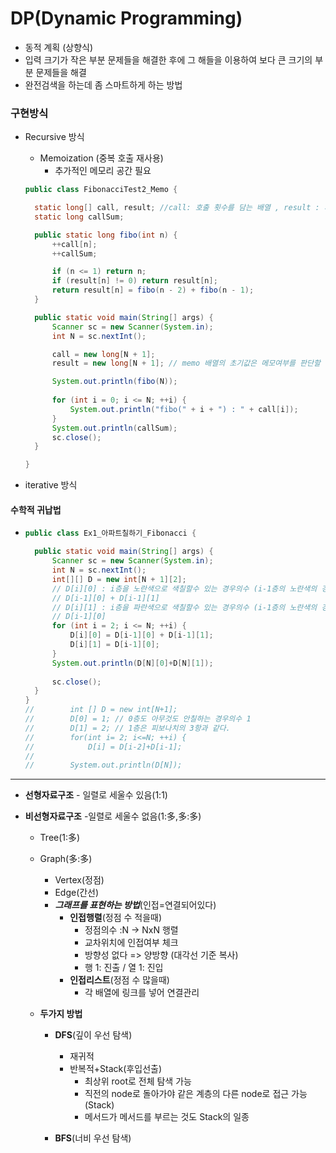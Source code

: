 # DP(Dynamic Programming)

* 동적 계획 (상향식)
* 입력 크기가 작은 부분 문제들을 해결한 후에 그 해들을 이용하여 보다 큰 크기의 부분 문제들을 해결
* 완전검색을 하는데 좀 스마트하게 하는 방법

### 구현방식

* Recursive 방식

  * Memoization (중복 호출 재사용)
    * 추가적인 메모리 공간 필요

  ```java
  public class FibonacciTest2_Memo {
  
  	static long[] call, result; //call: 호출 횟수를 담는 배열 , result : 계산된 값 저장 배열
  	static long callSum;
  
  	public static long fibo(int n) {
  		++call[n];
  		++callSum;
  
  		if (n <= 1) return n;
  		if (result[n] != 0) return result[n];
  		return result[n] = fibo(n - 2) + fibo(n - 1);
  	}
  
  	public static void main(String[] args) {
  		Scanner sc = new Scanner(System.in);
  		int N = sc.nextInt();
  
  		call = new long[N + 1];
  		result = new long[N + 1]; // memo 배열의 초기값은 메모여부를 판단할 수 있는 값이어야 한다
  
  		System.out.println(fibo(N));
  		
  		for (int i = 0; i <= N; ++i) {
  			System.out.println("fibo(" + i + ") : " + call[i]);
  		}
  		System.out.println(callSum);
  		sc.close();
  	}
  
  }
  ```

* iterative 방식

#### 수학적 귀납법

* ```java
  public class Ex1_아파트칠하기_Fibonacci {
  
  	public static void main(String[] args) {
  		Scanner sc = new Scanner(System.in);
  		int N = sc.nextInt();
  		int[][] D = new int[N + 1][2];
  		// D[i][0] : i층을 노란색으로 색칠할수 있는 경우의수 (i-1층의 노란색의 경우의수 +i-1층의 파란색의 경우의수)
  		// D[i-1][0] + D[i-1][1]
  		// D[i][1] : i층을 파란색으로 색칠할수 있는 경우의수 (i-1층의 노란색의 경우의수)
  		// D[i-1][0]
  		for (int i = 2; i <= N; ++i) {
  			D[i][0] = D[i-1][0] + D[i-1][1];
  			D[i][1] = D[i-1][0];
  		}
  		System.out.println(D[N][0]+D[N][1]);
  		
  		sc.close();
  	}
  }
  //		int [] D = new int[N+1];
  //		D[0] = 1; // 0층도 아무것도 안칠하는 경우의수 1
  //		D[1] = 2; // 1층은 피보나치의 3항과 같다.
  //		for(int i= 2; i<=N; ++i) {
  //			D[i] = D[i-2]+D[i-1];
  //		
  //		System.out.println(D[N]);
  ```



---

* **선형자료구조** - 일렬로 세울수 있음(1:1)

* **비선형자료구조** -일렬로 세울수 없음(1:多,多:多)

  * Tree(1:多)

  * Graph(多:多)
    * Vertex(정점)
    * Edge(간선)
    * ***그래프를 표현하는 방법***(인접=연결되어있다)
      * **인접행렬**(정점 수 적을때)
        * 정점의수 :N -> NxN 행렬
        * 교차위치에 인접여부 체크
        * 방향성 없다 => 양방향 (대각선 기준 복사)
        * 행 1: 진출 / 열 1: 진입
      * **인접리스트**(정점 수 많을때)
        * 각 배열에 링크를 넣어 연결관리

  * **두가지 방법**

    * **DFS**(깊이 우선 탐색)
      * 재귀적
      * 반복적+Stack(후입선출)
        * 최상위 root로 전체 탐색 가능 
        * 직전의 node로 돌아가야 같은 계층의 다른 node로 접근 가능(Stack)
        * 메서드가 메서드를 부르는 것도 Stack의 일종

    * **BFS**(너비 우선 탐색)
  
  
